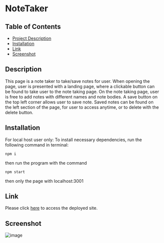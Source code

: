 # NoteTaker

## Table of Contents
  - [Project Description](#description)
  - [Installation](#installation)
  - [Link](#Link)
  - [Screenshot](#Screenshot)

  ## Description
   This page is a note taker to take/save notes for user.
   When opening the page, user is presented with a landing page, where a clickable button can be found to take user to the note taking page. 
   On the note taking page, user is free to add notes with different names and note bodies. A save button on the top left corner allows user to save note. Saved notes can be found on the left section of the page, for user to access anytime, or to delete with the delete button.

  ## Installation
   For local host user only:
   To install necessary dependencies, run the following command in terminal:
   ```
   npm i
   ```
   then run the program with the command 
   ```
   npm start
   ```
   then only the page with localhost:3001

  ## Link
   Please click [here](https://rocky-tundra-95754.herokuapp.com/) to access the deployed site.

  ## Screenshot
  ![image](https://user-images.githubusercontent.com/99180884/185789529-ce8b9148-1f09-4beb-8181-c14d24b1fc22.png)

